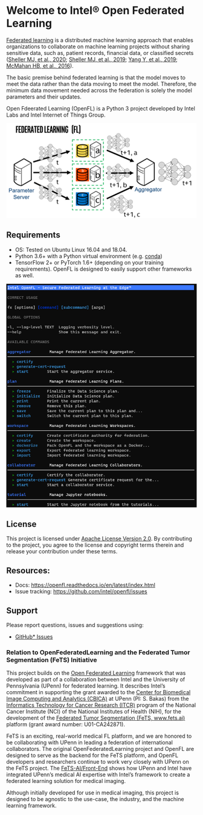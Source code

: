 
# Welcome to Intel&reg; Open Federated Learning

[Federated learning](https://en.wikipedia.org/wiki/Federated_learning) is a distributed machine learning approach that
enables organizations to collaborate on machine learning projects
without sharing sensitive data, such as, patient records, financial data,
or classified secrets 
([Sheller MJ,  et al., 2020](https://www.nature.com/articles/s41598-020-69250-1);
[Sheller MJ, et al., 2019](https://www.ncbi.nlm.nih.gov/pmc/articles/PMC6589345);
[Yang Y, et al., 2019](https://arxiv.org/abs/1902.04885);
[McMahan HB, et al., 2016](https://arxiv.org/abs/1602.05629)).


The basic premise behind federated learning
is that the model moves to meet the data rather than the data moving
to meet the model. Therefore, the minimum data movement needed
across the federation is solely the model parameters and their updates.


Open Fdeerated Learning (OpenFL) is a Python 3 project developed by Intel Labs and 
Intel Internet of Things Group. 

![Federated Learning](docs/images/diagram_fl.png)

## Requirements

- OS: Tested on Ubuntu Linux 16.04 and 18.04.
- Python 3.6+ with a Python virtual environment (e.g. [conda](https://docs.conda.io/en/latest/))
- TensorFlow 2+ or PyTorch 1.6+ (depending on your training requirements). OpenFL is designed to easily support other frameworks as well.

![fx commandline interface](docs/images/fx_help.png)

## License
This project is licensed under [Apache License Version 2.0](LICENSE).
By contributing to the project, you agree to the license and copyright terms therein
and release your contribution under these terms.

## Resources:
* Docs: https://openfl.readthedocs.io/en/latest/index.html
* Issue tracking: https://github.com/intel/openfl/issues

## Support
Please report questions, issues and suggestions using:

* [GitHub* Issues](https://github.com/intel/openfl/issues)

### Relation to OpenFederatedLearning and the Federated Tumor Segmentation (FeTS) Initiative

This project builds on the [Open Federated Learning](https://github.com/IntelLabs/OpenFederatedLearning) framework that was 
developed as part of a collaboration between Intel
and the University of Pennsylvania (UPenn) for federated learning. 
It describes Intel’s commitment in 
supporting the grant awarded to the [Center for Biomedical Image Computing and Analytics (CBICA)](https://www.cbica.upenn.edu/) 
at UPenn (PI: S. Bakas) from the [Informatics Technology for Cancer Research (ITCR)](https://itcr.cancer.gov/) program of 
the National Cancer Institute (NCI) of the National Institutes of Health (NIH), 
for the development of the [Federated Tumor Segmentation (FeTS, www.fets.ai)](https://www.fets.ai/) 
platform (grant award number: U01-CA242871). 

FeTS is an exciting, real-world 
medical FL platform, and we are honored to be collaborating with UPenn in 
leading a federation of international collaborators. The original OpenFederatedLearning
project and OpenFL are designed to serve as the backend for the FeTS platform, 
and OpenFL developers and researchers continue to work very closely with UPenn on 
the FeTS project. The 
[FeTS-AI/Front-End](https://github.com/FETS-AI/Front-End) shows how UPenn 
and Intel have integrated UPenn’s medical AI expertise with Intel’s framework 
to create a federated learning solution for medical imaging. 

Although initially developed for use in medical imaging, this project is
designed to be agnostic to the use-case, the industry, and the 
machine learning framework.

